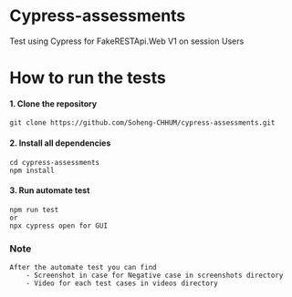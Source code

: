 # Cypress-assessments
Test using Cypress for FakeRESTApi.Web V1 on session Users
# How to run the tests
#### 1. Clone the repository
    git clone https://github.com/Soheng-CHHUM/cypress-assessments.git
#### 2. Install all dependencies 
    cd cypress-assessments
    npm install
#### 3. Run automate test
    npm run test 
    or 
    npx cypress open for GUI
### Note 
    After the automate test you can find 
        - Screenshot in case for Negative case in screenshots directory
        - Video for each test cases in videos directory 
